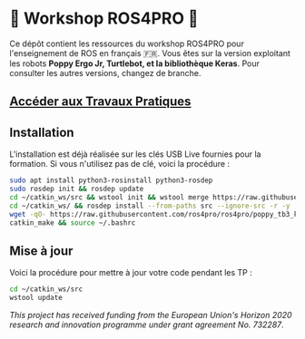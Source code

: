 # 🤖 Workshop ROS4PRO 🦾

Ce dépôt contient les ressources du workshop ROS4PRO pour l'enseignement de ROS en français 🇫🇷. Vous êtes sur la version exploitant les robots **Poppy Ergo Jr, Turtlebot, et la bibliothèque Keras**. Pour consulter les autres versions, changez de branche.

## [Accéder aux Travaux Pratiques](https://learn.ros4.pro/fr/)

## Installation

L'installation est déjà réalisée sur les clés USB Live fournies pour la formation. Si vous n'utilisez pas de clé, voici la procédure :
```bash
sudo apt install python3-rosinstall python3-rosdep
sudo rosdep init && rosdep update
cd ~/catkin_ws/src && wstool init && wstool merge https://raw.githubusercontent.com/ros4pro/ros4pro/poppy_tb3_keras/.rosinstall && wstool update
cd ~/catkin_ws/ && rosdep install --from-paths src --ignore-src -r -y
wget -qO- https://raw.githubusercontent.com/ros4pro/ros4pro/poppy_tb3_keras/.bashrc | tee --append ~/.bashrc
catkin_make && source ~/.bashrc
```

## Mise à jour
Voici la procédure pour mettre à jour votre code pendant les TP :
```bash
cd ~/catkin_ws/src
wstool update
```

*This project has received funding from the European Union's Horizon 2020 research and innovation programme under grant agreement No. 732287*.

